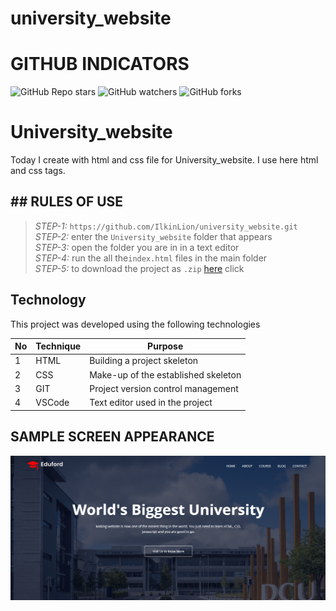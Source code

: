 # university_website
 
# GITHUB INDICATORS

![GitHub Repo stars](https://img.shields.io/github/stars/IlkinLion/university_website?style=for-the-badge)
![GitHub watchers](https://img.shields.io/github/watchers/IlkinLion/university_website?style=for-the-badge)
![GitHub forks](https://img.shields.io/github/forks/IlkinLion/university_website?style=for-the-badge)

  # University_website

Today I create with html and css file for University_website. I use here html and css tags. 
## ## RULES OF USE

> *STEP-1:* `https://github.com/IlkinLion/university_website.git` <br/>
> *STEP-2:*  enter the `University_website` folder that appears <br/>
> *STEP-3:*  open the folder you are in in a text editor <br/>
> *STEP-4:*  run the  all the`index.html` files in the main folder <br/>
> *STEP-5:*  to download the project as `.zip`  [here](https://github.com/IlkinLion/university_website/archive/refs/heads/main.zip) click <br/>


## Technology

This project was developed using the following technologies

| No | Technique | Purpose |
| - | ---------- | --------------------- |
| 1 | HTML | Building a project skeleton |
| 2 | CSS |  Make-up of the established skeleton |
| 3 | GIT |  Project version control management |
| 4 | VSCode | Text editor used in the project |


## SAMPLE SCREEN APPEARANCE

![There was a screenshot here](./screen1.PNG)
